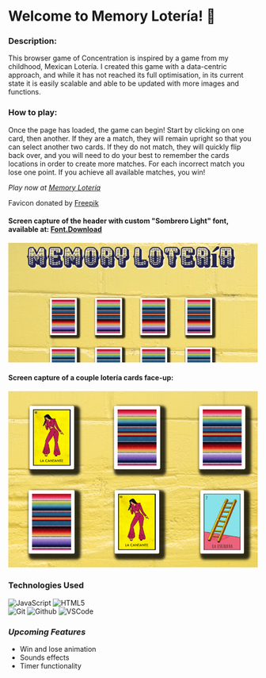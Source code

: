 # Welcome to Memory Lotería! 🎉

### **Description:**

This browser game of Concentration is inspired by a game from my childhood,
Mexican Lotería. I created this game with a data-centric approach, and while it has not reached its full
optimisation, in its current state it is easily scalable and able to be updated with more images and functions.

### **How to play:**

Once the page has loaded, the game can begin! Start by clicking on one card, then another.
If they are a match, they will remain upright so that you can select another two cards. If they do not match,
they will quickly flip back over, and you will need to do your best to remember the cards locations in order
to create more matches. For each incorrect match you lose one point. If you achieve all available matches, you win!

_*Play now at [Memory Lotería](https://sophiabanda.github.io/memory_loteria/)*_

Favicon donated by [Freepik](https://www.flaticon.com/free-icons/mexico")

#### Screen capture of the header with custom "Sombrero Light" font, available at: [Font.Download](https://font.download/font/sombrero#google_vignette)

![A screen capture of the loaded game; yellow brick background, several mexican blanket cards, bold mexican style font](/css/assets/site_screenshot.png 'Screen cap of Memory Loteria')

#### Screen capture of a couple lotería cards face-up:

![A screen capture of some of the available mexican lotería cards face up](/css/assets/cards_screencap.png 'Screen cap of Memory Loteria')

### **Technologies Used**

![JavaScript](https://img.shields.io/badge/-JavaScript-05122A?style=flat&logo=javascript)
![HTML5](https://img.shields.io/badge/-HTML5-05122A?style=flat&logo=html5)  
![Git](https://img.shields.io/badge/-Git-05122A?style=flat&logo=git)
![Github](https://img.shields.io/badge/-GitHub-05122A?style=flat&logo=github)
![VSCode](https://img.shields.io/badge/-VS_Code-05122A?style=flat&logo=visualstudio)

### _*Upcoming Features*_

- Win and lose animation
- Sounds effects
- Timer functionality
